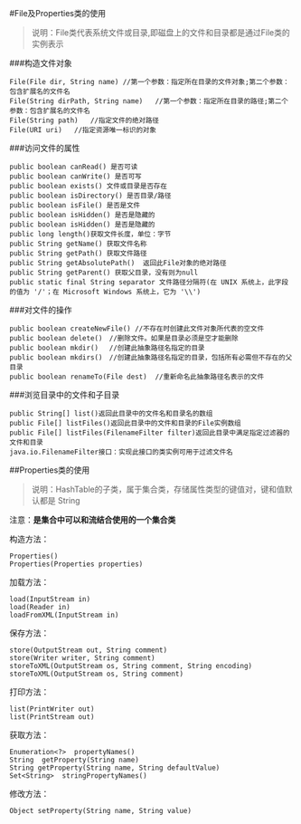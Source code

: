 #File及Properties类的使用
> 说明：File类代表系统文件或目录,即磁盘上的文件和目录都是通过File类的实例表示

###构造文件对象

    File(File dir, String name)	//第一个参数：指定所在目录的文件对象;第二个参数：包含扩展名的文件名
    File(String dirPath, String name)	//第一个参数：指定所在目录的路径;第二个参数：包含扩展名的文件名
    File(String path)	//指定文件的绝对路径
    File(URI uri)	//指定资源唯一标识的对象

###访问文件的属性

    public boolean canRead() 是否可读
    public boolean canWrite() 是否可写
    public boolean exists() 文件或目录是否存在
    public boolean isDirectory() 是否目录/路径
    public boolean isFile() 是否是文件
    public boolean isHidden() 是否是隐藏的
    public boolean isHidden() 是否是隐藏的
    public long length()获取文件长度，单位：字节
    public String getName() 获取文件名称
    public String getPath() 获取文件路径
    public String getAbsolutePath()  返回此File对象的绝对路径
    public String getParent() 获取父目录，没有则为null
	public static final String separator 文件路径分隔符(在 UNIX 系统上，此字段的值为 '/'；在 Microsoft Windows 系统上，它为 '\\')

###对文件的操作

    public boolean createNewFile() //不存在时创建此文件对象所代表的空文件
    public boolean delete()　//删除文件。如果是目录必须是空才能删除
    public boolean mkdir() 　//创建此抽象路径名指定的目录
    public boolean mkdirs()　//创建此抽象路径名指定的目录，包括所有必需但不存在的父目录
    public boolean renameTo(File dest)	//重新命名此抽象路径名表示的文件

###浏览目录中的文件和子目录

    public String[] list()返回此目录中的文件名和目录名的数组
    public File[] listFiles()返回此目录中的文件和目录的File实例数组
    public File[] listFiles(FilenameFilter filter)返回此目录中满足指定过滤器的文件和目录
	java.io.FilenameFilter接口：实现此接口的类实例可用于过滤文件名

##Properties类的使用
> 说明：HashTable的子类，属于集合类，存储属性类型的键值对，键和值默认都是 String

注意：**是集合中可以和流结合使用的一个集合类**

构造方法：

    Properties()
    Properties(Properties properties)

加载方法：

    load(InputStream in)
    load(Reader in)
    loadFromXML(InputStream in)

保存方法：

    store(OutputStream out, String comment)
    store(Writer writer, String comment)
    storeToXML(OutputStream os, String comment, String encoding)
    storeToXML(OutputStream os, String comment)

打印方法：

    list(PrintWriter out)
    list(PrintStream out)

获取方法：

    Enumeration<?>  propertyNames()
    String  getProperty(String name)
    String getProperty(String name, String defaultValue)
    Set<String>  stringPropertyNames()
    
修改方法：

    Object setProperty(String name, String value)







